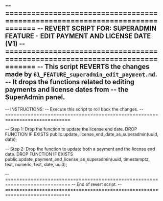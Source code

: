 -- =============================================================================
-- REVERT SCRIPT FOR: SUPERADMIN FEATURE - EDIT PAYMENT AND LICENSE DATE (V1)
-- =============================================================================
-- This script REVERTS the changes made by `61_FEATURE_superadmin_edit_payment.md`.
-- It drops the functions related to editing payments and license dates from
-- the SuperAdmin panel.
--
-- INSTRUCTIONS:
-- Execute this script to roll back the changes.
-- =============================================================================

-- Step 1: Drop the function to update the license end date.
DROP FUNCTION IF EXISTS public.update_license_end_date_as_superadmin(uuid, date);

-- Step 2: Drop the function to update both a payment and the license end date.
DROP FUNCTION IF EXISTS public.update_payment_and_license_as_superadmin(uuid, timestamptz, text, numeric, text, date, uuid);


-- =============================================================================
-- End of revert script.
-- =============================================================================